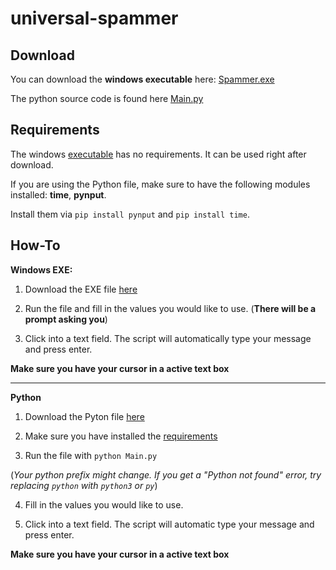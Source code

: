 # universal-spammer

## Download
You can download the **windows executable** here: [Spammer.exe](https://placeholder.com)

The python source code is found here [Main.py](https://placeholder.com)

## Requirements
The windows [executable](https://placeholder.com) has no requirements. It can be used right after download.

If you are using the Python file, make sure to have the following modules installed: **time**, **pynput**.

Install them via `pip install pynput` and `pip install time`.

## How-To

**Windows EXE:**
1. Download the EXE file [here](https://placeholder.com)

2. Run the file and fill in the values you would like to use. (**There will be a prompt asking you**)

3. Click into a text field. The script will automatically type your message and press enter. 

**Make sure you have your cursor in a active text box**

---------

**Python**
1. Download the Pyton file [here](https://placeholder.com)

2. Make sure you have installed the [requirements](https://placeholder.com)

3. Run the file with `python Main.py` 

(*Your python prefix might change. If you get a "Python not found" error, try replacing `python` with `python3` or `py`*)
 
4. Fill in the values you would like to use.

5. Click into a text field. The script will automatic type your message and press enter. 

**Make sure you have your cursor in a active text box**
